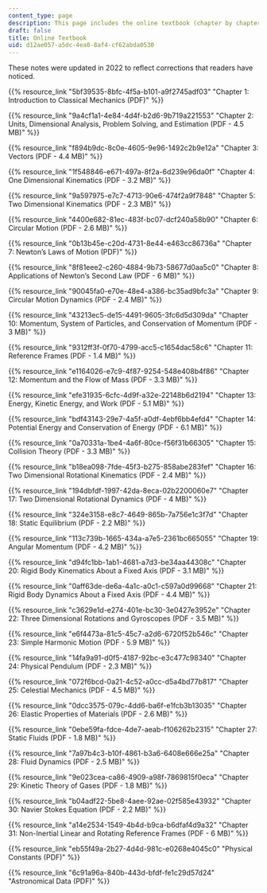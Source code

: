 ```yaml
---
content_type: page
description: This page includes the online textbook (chapter by chapter).
draft: false
title: Online Textbook
uid: d12ae057-a5dc-4ea0-8af4-cf62abda0530
---
```

These notes were updated in 2022 to reflect corrections that readers have noticed.

{{% resource_link "5bf39535-8bfc-4f5a-b101-a9f2745adf03" "Chapter 1: Introduction to Classical Mechanics (PDF)" %}}

{{% resource_link "9a4cf1a1-4e84-4d4f-b2d6-9b719a221553" "Chapter 2: Units, Dimensional Analysis, Problem Solving, and Estimation (PDF - 4.5 MB)" %}}

{{% resource_link "f894b9dc-8c0e-4605-9e96-1492c2b9e12a" "Chapter 3: Vectors (PDF - 4.4 MB)" %}}

{{% resource_link "1f548846-e671-497a-8f2a-6d239e96da0f" "Chapter 4: One Dimensional Kinematics (PDF - 3.2 MB)" %}}

{{% resource_link "9a597975-e7c7-4713-90e6-474f2a9f7848" "Chapter 5: Two Dimensional Kinematics (PDF - 2.3 MB)" %}}

{{% resource_link "4400e682-81ec-483f-bc07-dcf240a58b90" "Chapter 6: Circular Motion (PDF - 2.6 MB)" %}}

{{% resource_link "0b13b45e-c20d-4731-8e44-e463cc86736a" "Chapter 7: Newton’s Laws of Motion (PDF)" %}}

{{% resource_link "8f81eee2-c260-4884-9b73-58677d0aa5c0" "Chapter 8: Applications of Newton’s Second Law (PDF - 6 MB)" %}}

{{% resource_link "90045fa0-e70e-48e4-a386-bc35ad9bfc3a" "Chapter 9: Circular Motion Dynamics (PDF - 2.4 MB)" %}}

{{% resource_link "43213ec5-de15-4491-9605-3fc6d5d309da" "Chapter 10: Momentum, System of Particles, and Conservation of Momentum (PDF - 3 MB)" %}}

{{% resource_link "9312ff3f-0f70-4799-acc5-c1654dac58c6" "Chapter 11: Reference Frames (PDF - 1.4 MB)" %}}

{{% resource_link "e1164026-e7c9-4f87-9254-548e408b4f86" "Chapter 12: Momentum and the Flow of Mass (PDF - 3.3 MB)" %}}

{{% resource_link "efe31935-6cfc-4d9f-a32e-22148b6d2194" "Chapter 13: Energy, Kinetic Energy, and Work (PDF - 5.1 MB)" %}}

{{% resource_link "bdf43143-29e7-4a5f-a0df-4ebf6bb4efd4" "Chapter 14: Potential Energy and Conservation of Energy (PDF - 6.1 MB)" %}}

{{% resource_link "0a70331a-1be4-4a6f-80ce-f56f31b66305" "Chapter 15: Collision Theory (PDF - 3.3 MB)" %}}

{{% resource_link "b18ea098-7fde-45f3-b275-858abe283fef" "Chapter 16: Two Dimensional Rotational Kinematics (PDF - 2.4 MB)" %}}

{{% resource_link "194dbfdf-1997-42da-8eca-02b2200060e7" "Chapter 17: Two Dimensional Rotational Dynamics (PDF - 4 MB)" %}}

{{% resource_link "324e3158-e8c7-4649-865b-7a756e1c3f7d" "Chapter 18: Static Equilibrium (PDF - 2.2 MB)" %}}

{{% resource_link "113c739b-1665-434a-a7e5-2361bc665055" "Chapter 19: Angular Momentum (PDF - 4.2 MB)" %}}

{{% resource_link "d94fc1bb-1ab1-4681-a7d3-be34aa44308c" "Chapter 20: Rigid Body Kinematics About a Fixed Axis (PDF - 3.1 MB)" %}}

{{% resource_link "0aff63de-de6a-4a1c-a0c1-c597a0d99668" "Chapter 21: Rigid Body Dynamics About a Fixed Axis (PDF - 4.4 MB)" %}}

{{% resource_link "c3629e1d-e274-401e-bc30-3e0427e3952e" "Chapter 22: Three Dimensional Rotations and Gyroscopes (PDF - 3.5 MB)" %}}

{{% resource_link "e6f4473a-81c5-45c7-a2d6-6720f52b546c" "Chapter 23: Simple Harmonic Motion (PDF - 5.9 MB)" %}}

{{% resource_link "14fa9a91-d0f5-4187-92bc-e3c477c98340" "Chapter 24: Physical Pendulum (PDF - 2.3 MB)" %}}

{{% resource_link "072f6bcd-0a21-4c52-a0cc-d5a4bd77b817" "Chapter 25: Celestial Mechanics (PDF - 4.5 MB)" %}}

{{% resource_link "0dcc3575-079c-4dd6-ba6f-e1fcb3b13035" "Chapter 26: Elastic Properties of Materials (PDF - 2.6 MB)" %}}

{{% resource_link "0ebe59fa-fdce-4de7-aeab-f106262b2315" "Chapter 27: Static Fluids (PDF - 1.8 MB)" %}}

{{% resource_link "7a97b4c3-b10f-4861-b3a6-6408e666e25a" "Chapter 28: Fluid Dynamics (PDF - 2.5 MB)" %}}

{{% resource_link "9e023cea-ca86-4909-a98f-7869815f0eca" "Chapter 29: Kinetic Theory of Gases (PDF - 1.8 MB)" %}}

{{% resource_link "b04adf22-5be8-4aee-92ae-02f585e43932" "Chapter 30: Navier Stokes Equation (PDF - 2.2 MB)" %}}

{{% resource_link "a14e2534-1549-4b4d-b9ca-b6dfaf4d9a32" "Chapter 31: Non-Inertial Linear and Rotating Reference Frames (PDF - 6 MB)" %}}

{{% resource_link "eb55f49a-2b27-4d4d-981c-e0268e4045c0" "Physical Constants (PDF)" %}}

{{% resource_link "6c91a96a-840b-443d-bfdf-fe1c29d57d24" "Astronomical Data (PDF)" %}}